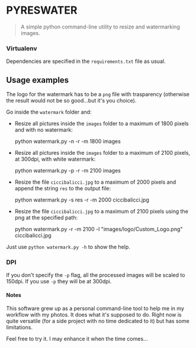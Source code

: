 # PYRESWATER

> A simple python command-line utility to resize and watermarking images.


### Virtualenv

Dependencies are specified in the `requirements.txt` file as usual.


## Usage examples

The logo for the watermark has to be a `png` file with trasparency (otherwise
the result would not be so good...but it's you choice).

Go inside the `watermark` folder and:


- Resize all pictures inside the `images` folder to a maximum of 1800 pixels
  and with no watermark:

    python watermark.py -n -r -m 1800 images


- Resize all pictures inside the `images` folder to a maximum of 2100 pixels,
  at 300dpi, with white watermark:

    python watermark.py -p -r -m 2100 images


- Resize the file `ciccibalicci.jpg` to a maximum of 2000 pixels and append the
  string `res` to the output file:

    python watermark.py -s res -r -m 2000 ciccibalicci.jpg

- Resize the file `ciccibalicci.jpg` to a maximum of 2100 pixels using the png
  at the specified path:

    python watermark.py -r -m 2100 -l "images/logo/Custom_Logo.png" ciccibalicci.jpg

Just use `python watermark.py -h` to show the help.


### DPI

If you don't specify the `-p` flag, all the processed images will be
scaled to 150dpi. If you use `-p` they will be at 300dpi.


#### Notes

This software grew up as a personal command-line tool to help me in my workflow
with my photos. It does what it's supposed to do.
Right now is quite versatile (for a side project with no time dedicated to it)
but has some limitations.

Feel free to try it. I may enhance it when the time comes...
